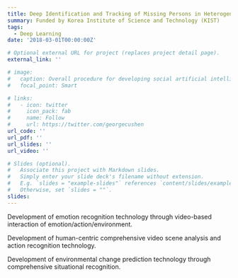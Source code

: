 ```yaml
---
title: Deep Identification and Tracking of Missing Persons in Heterogeneous CCTV
summary: Funded by Korea Institute of Science and Technology (KIST)
tags:
  - Deep Learning
date: '2018-03-01T00:00:00Z'

# Optional external URL for project (replaces project detail page).
external_link: ''

# image:
#   caption: Overall procedure for developing social artificial intelligence
#   focal_point: Smart

# links:
#   - icon: twitter
#     icon_pack: fab
#     name: Follow
#     url: https://twitter.com/georgecushen
url_code: ''
url_pdf: ''
url_slides: ''
url_video: ''

# Slides (optional).
#   Associate this project with Markdown slides.
#   Simply enter your slide deck's filename without extension.
#   E.g. `slides = "example-slides"` references `content/slides/example-slides.md`.
#   Otherwise, set `slides = ""`.
slides: 
---
```




Development of emotion recognition technology through video-based interaction of emotion/action/environment.

Development of human-centric comprehensive video scene analysis and action recognition technology.

Development of environmental change prediction technology through comprehensive situational recognition.
